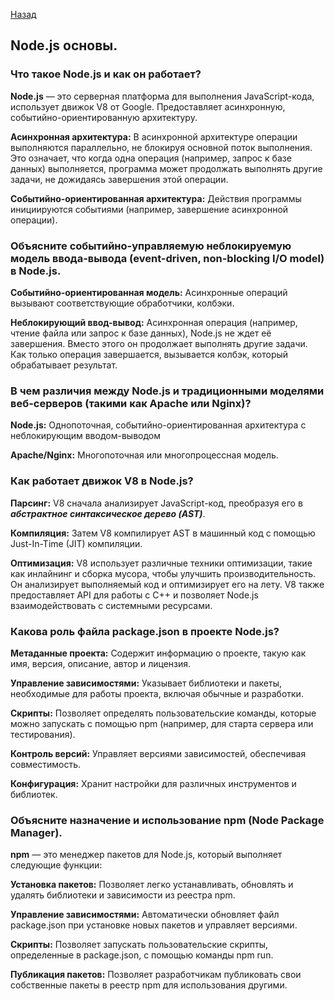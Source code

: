 [Назад](../README.md)
## Node.js основы.

### Что такое Node.js и как он работает?

**Node.js** — это серверная платформа для выполнения JavaScript-кода, использует движок V8 от Google. 
Предоставляет асинхронную, событийно-ориентированную архитектуру.

**Асинхронная архитектура:** В асинхронной архитектуре операции выполняются параллельно, не блокируя 
основной поток выполнения. Это означает, что когда одна операция (например, запрос к базе данных) 
выполняется, программа может продолжать выполнять другие задачи, не дожидаясь завершения этой операции.

**Событийно-ориентированная архитектура:** Действия программы инициируются событиями 
(например, завершение асинхронной операции).

### Объясните событийно-управляемую неблокируемую модель ввода-вывода (event-driven, non-blocking I/O model) в Node.js.

**Событийно-ориентированная модель:** Асинхронные операций вызывают соответствующие обработчики, колбэки.

**Неблокирующий ввод-вывод:** Асинхронная операция (например, чтение файла или запрос к базе данных), 
Node.js не ждет её завершения. Вместо этого он продолжает выполнять другие задачи. Как только операция завершается, 
вызывается колбэк, который обрабатывает результат.

### В чем различия между Node.js и традиционными моделями веб-серверов (такими как Apache или Nginx)?

**Node.js:** Однопоточная, событийно-ориентированная архитектура с неблокирующим вводом-выводом

**Apache/Nginx:** Многопоточная или многопроцессная модель.

### Как работает движок V8 в Node.js?

**Парсинг:** V8 сначала анализирует JavaScript-код, преобразуя его в ***абстрактное синтаксическое дерево (AST)***.

**Компиляция:** Затем V8 компилирует AST в машинный код с помощью Just-In-Time (JIT) компиляции.

**Оптимизация:** V8 использует различные техники оптимизации, такие как инлайнинг и сборка мусора,
чтобы улучшить производительность. Он анализирует выполняемый код и оптимизирует его на лету.
V8 также предоставляет API для работы с C++ и позволяет Node.js взаимодействовать с системными ресурсами.

### Какова роль файла package.json в проекте Node.js?

**Метаданные проекта:** Содержит информацию о проекте, такую как имя, версия, описание, автор и лицензия.

**Управление зависимостями:** Указывает библиотеки и пакеты, необходимые для работы проекта, включая обычные и разработки.

**Скрипты:** Позволяет определять пользовательские команды, которые можно запускать с помощью npm (например, для старта сервера или тестирования).

**Контроль версий:** Управляет версиями зависимостей, обеспечивая совместимость.

**Конфигурация:** Хранит настройки для различных инструментов и библиотек.

### Объясните назначение и использование npm (Node Package Manager).
**npm** — это менеджер пакетов для Node.js, который выполняет следующие функции:

**Установка пакетов:** Позволяет легко устанавливать, обновлять и удалять библиотеки и зависимости из реестра npm.

**Управление зависимостями:** Автоматически обновляет файл package.json при установке новых пакетов и управляет версиями.

**Скрипты:** Позволяет запускать пользовательские скрипты, определенные в package.json, с помощью команды npm run.

**Публикация пакетов:** Позволяет разработчикам публиковать свои собственные пакеты в реестр npm для использования другими.


